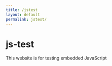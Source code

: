 ```yaml
---
title: /jstest
layout: default
permalink: jstest/
---
```


# js-test

This website is for testing embedded JavaScript

<script>
    let d = new Date();
    alert("Today's date is " + d);
</script>
